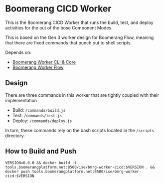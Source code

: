 # Boomerang CICD Worker

This is the Boomerang CICD Worker that runs the build, test, and deploy activities for the out of the bose Component Modes.

This is based on the Gen 3 worker design for Boomerang Flow, meaning that there are fixed commands that punch out to shell scripts.

Depends on:

- [Boomerang Worker CLI & Core](https://github.com/boomerang-io/worker.interfaces)
- [Boomerang Worker Flow](https://github.com/boomerang-io/worker.flow)

## Design

There are three commands in this worker that are tightly coupled with their implementation

- Build: `/commands/build.js`
- Test: `/commands/test.js`
- Deploy: `/commands/deploy.js`

In turn, these commands rely on the bash scripts located in the `/scripts` directory.

## How to Build and Push

`VERSION=6.0.0 && docker build -t tools.boomerangplatform.net:8500/ise/bmrg-worker-cicd:$VERSION . && docker push tools.boomerangplatform.net:8500/ise/bmrg-worker-cicd:$VERSION`

